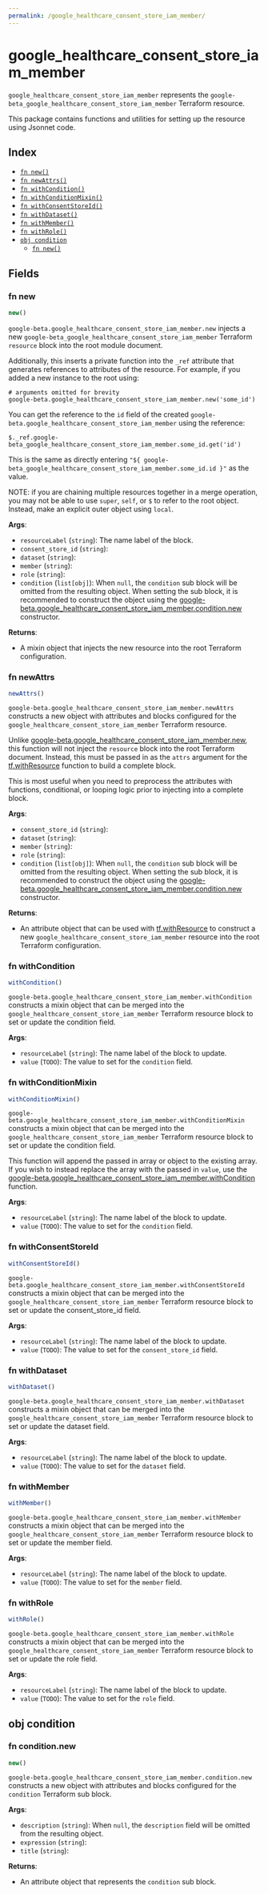 ```yaml
---
permalink: /google_healthcare_consent_store_iam_member/
---
```


# google_healthcare_consent_store_iam_member

`google_healthcare_consent_store_iam_member` represents the `google-beta_google_healthcare_consent_store_iam_member` Terraform resource.



This package contains functions and utilities for setting up the resource using Jsonnet code.


## Index

* [`fn new()`](#fn-new)
* [`fn newAttrs()`](#fn-newattrs)
* [`fn withCondition()`](#fn-withcondition)
* [`fn withConditionMixin()`](#fn-withconditionmixin)
* [`fn withConsentStoreId()`](#fn-withconsentstoreid)
* [`fn withDataset()`](#fn-withdataset)
* [`fn withMember()`](#fn-withmember)
* [`fn withRole()`](#fn-withrole)
* [`obj condition`](#obj-condition)
  * [`fn new()`](#fn-conditionnew)

## Fields

### fn new

```ts
new()
```


`google-beta.google_healthcare_consent_store_iam_member.new` injects a new `google-beta_google_healthcare_consent_store_iam_member` Terraform `resource`
block into the root module document.

Additionally, this inserts a private function into the `_ref` attribute that generates references to attributes of the
resource. For example, if you added a new instance to the root using:

    # arguments omitted for brevity
    google-beta.google_healthcare_consent_store_iam_member.new('some_id')

You can get the reference to the `id` field of the created `google-beta.google_healthcare_consent_store_iam_member` using the reference:

    $._ref.google-beta_google_healthcare_consent_store_iam_member.some_id.get('id')

This is the same as directly entering `"${ google-beta_google_healthcare_consent_store_iam_member.some_id.id }"` as the value.

NOTE: if you are chaining multiple resources together in a merge operation, you may not be able to use `super`, `self`,
or `$` to refer to the root object. Instead, make an explicit outer object using `local`.

**Args**:
  - `resourceLabel` (`string`): The name label of the block.
  - `consent_store_id` (`string`): 
  - `dataset` (`string`): 
  - `member` (`string`): 
  - `role` (`string`): 
  - `condition` (`list[obj]`):  When `null`, the `condition` sub block will be omitted from the resulting object. When setting the sub block, it is recommended to construct the object using the [google-beta.google_healthcare_consent_store_iam_member.condition.new](#fn-googlehealthcareconsentstoreiammemberconditionnew) constructor.

**Returns**:
- A mixin object that injects the new resource into the root Terraform configuration.


### fn newAttrs

```ts
newAttrs()
```


`google-beta.google_healthcare_consent_store_iam_member.newAttrs` constructs a new object with attributes and blocks configured for the `google_healthcare_consent_store_iam_member`
Terraform resource.

Unlike [google-beta.google_healthcare_consent_store_iam_member.new](#fn-googlehealthcareconsentstoreiammembernew), this function will not inject the `resource`
block into the root Terraform document. Instead, this must be passed in as the `attrs` argument for the
[tf.withResource](https://github.com/tf-libsonnet/core/tree/main/docs#fn-withresource) function to build a complete block.

This is most useful when you need to preprocess the attributes with functions, conditional, or looping logic prior to
injecting into a complete block.

**Args**:
  - `consent_store_id` (`string`): 
  - `dataset` (`string`): 
  - `member` (`string`): 
  - `role` (`string`): 
  - `condition` (`list[obj]`):  When `null`, the `condition` sub block will be omitted from the resulting object. When setting the sub block, it is recommended to construct the object using the [google-beta.google_healthcare_consent_store_iam_member.condition.new](#fn-googlehealthcareconsentstoreiammemberconditionnew) constructor.

**Returns**:
  - An attribute object that can be used with [tf.withResource](https://github.com/tf-libsonnet/core/tree/main/docs#fn-withresource) to construct a new `google_healthcare_consent_store_iam_member` resource into the root Terraform configuration.


### fn withCondition

```ts
withCondition()
```

`google-beta.google_healthcare_consent_store_iam_member.withCondition` constructs a mixin object that can be merged into the `google_healthcare_consent_store_iam_member`
Terraform resource block to set or update the condition field.



**Args**:
  - `resourceLabel` (`string`): The name label of the block to update.
  - `value` (`TODO`): The value to set for the `condition` field.


### fn withConditionMixin

```ts
withConditionMixin()
```

`google-beta.google_healthcare_consent_store_iam_member.withConditionMixin` constructs a mixin object that can be merged into the `google_healthcare_consent_store_iam_member`
Terraform resource block to set or update the condition field.

This function will append the passed in array or object to the existing array. If you wish
to instead replace the array with the passed in `value`, use the [google-beta.google_healthcare_consent_store_iam_member.withCondition](TODO)
function.


**Args**:
  - `resourceLabel` (`string`): The name label of the block to update.
  - `value` (`TODO`): The value to set for the `condition` field.


### fn withConsentStoreId

```ts
withConsentStoreId()
```

`google-beta.google_healthcare_consent_store_iam_member.withConsentStoreId` constructs a mixin object that can be merged into the `google_healthcare_consent_store_iam_member`
Terraform resource block to set or update the consent_store_id field.



**Args**:
  - `resourceLabel` (`string`): The name label of the block to update.
  - `value` (`TODO`): The value to set for the `consent_store_id` field.


### fn withDataset

```ts
withDataset()
```

`google-beta.google_healthcare_consent_store_iam_member.withDataset` constructs a mixin object that can be merged into the `google_healthcare_consent_store_iam_member`
Terraform resource block to set or update the dataset field.



**Args**:
  - `resourceLabel` (`string`): The name label of the block to update.
  - `value` (`TODO`): The value to set for the `dataset` field.


### fn withMember

```ts
withMember()
```

`google-beta.google_healthcare_consent_store_iam_member.withMember` constructs a mixin object that can be merged into the `google_healthcare_consent_store_iam_member`
Terraform resource block to set or update the member field.



**Args**:
  - `resourceLabel` (`string`): The name label of the block to update.
  - `value` (`TODO`): The value to set for the `member` field.


### fn withRole

```ts
withRole()
```

`google-beta.google_healthcare_consent_store_iam_member.withRole` constructs a mixin object that can be merged into the `google_healthcare_consent_store_iam_member`
Terraform resource block to set or update the role field.



**Args**:
  - `resourceLabel` (`string`): The name label of the block to update.
  - `value` (`TODO`): The value to set for the `role` field.


## obj condition



### fn condition.new

```ts
new()
```


`google-beta.google_healthcare_consent_store_iam_member.condition.new` constructs a new object with attributes and blocks configured for the `condition`
Terraform sub block.



**Args**:
  - `description` (`string`):  When `null`, the `description` field will be omitted from the resulting object.
  - `expression` (`string`): 
  - `title` (`string`): 

**Returns**:
  - An attribute object that represents the `condition` sub block.
